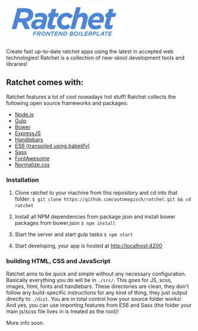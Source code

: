 # ![Ratchet](https://github.com/automagisch/ratchet/blob/master/master/ratchet.png?raw=true)

Create fast up-to-date ratchet apps using the latest in accepted web technologies! Ratchet is a collection of new-skool development tools and libraries!

## Ratchet comes with:
Ratchet features a lot of cool nowadays hot stuff! Ratchet collects the following open source frameworks and packages:

+ [Node.js](https://nodejs.org/)
+ [Gulp](http://gulpjs.com/)
+ [Bower](https://bower.io/)
+ [ExpressJS](http://expressjs.com/)
+ [Handlebars](http://handlebarsjs.com/)
+ [ES6 (transpiled using babelify)](https://github.com/babel/babelify)
+ [Sass](http://sass-lang.com/)
+ [FontAwesome](http://fontawesome.io/)
+ [Normalize.css](https://necolas.github.io/normalize.css/)

### Installation
1. Clone ratchet to your machine from this repository and cd into that folder:
`$ git clone https://github.com/automagisch/ratchet.git && cd ratchet`

2. Install all NPM dependencies from package.json and install bower packages from bower.json
`$ npm install`

3. Start the server and start gulp tasks
`$ npm start`

4. Start developing, your app is hosted at [http://localhost:4200](http://localhost:4200/)

### building HTML, CSS and JavaScript
Ratchet aims to be quick and simple without any necessary configuration. Basically everything you do will be in `./src/`. This goes for JS, scss, images, html, fonts and handlebars. These directories are clean, they don't follow any build-specific instructions for any kind of thing, they just output directly to `./dist`. You are in total control how your source folder works! And yes, you can use importing features from ES6 and Sass (the folder your main js/scss file lives in is treated as the root)!

More info soon.